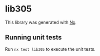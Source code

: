 # lib305

This library was generated with [Nx](https://nx.dev).

## Running unit tests

Run `nx test lib305` to execute the unit tests.
